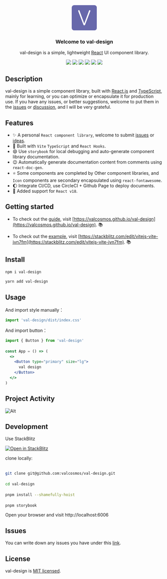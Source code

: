 <div align="center">
    <img width="80px" src="https://raw.githubusercontent.com/valcosmos/val-design/main/logo.png" />
</div>  
 
<h3 align="center">Welcome to val-design</h3>

<p align="center">val-design is a simple, lightweight <a href="https://reactjs.org/" target="_blank">React</a> UI component library.</p>

<div align="center">

  <img src="https://img.shields.io/badge/build-passing-informational?style=for-the-badge&logo=GitHub&color=181717" />

  <img src="https://img.shields.io/badge/Node.js-v16.16.0-informational?style=for-the-badge&logo=Node.js&color=339933" />

  <img src="https://img.shields.io/badge/React-v18.2.0-informational?style=for-the-badge&logo=React&color=61DAFB" />

  <img src="https://img.shields.io/badge/TypeScript-v4.7.4-informational?style=for-the-badge&logo=TypeScript&color=3178C6" />

  <img src="https://img.shields.io/badge/npm-v8.11.0-informational?style=for-the-badge&logo=npm&color=CB3837" />

  <img src="https://img.shields.io/badge/License-MIT-green.svg?style=for-the-badge" />
  
</div>

## Description

val-design is a simple component library, built with [React.js](https://reactjs.org/) and [TypeScript](https://www.typescriptlang.org/), mainly for learning, or you can optimize or encapsulate it for production use. If you have any issues, or better suggestions, welcome to put them in the [issues](https://github.com/valcosmos/val-design/issues) or [discussion](https://github.com/valcosmos/val-design/discussions), and I will be very grateful.

## Features

- ✨ A personal `React component library`, welcome to submit [issues](https://github.com/valcosmos/val-design/issues) or [ideas](https://github.com/valcosmos/val-design/discussions).
- 🔭 Built with `Vite` `TypeScript` and `React Hooks`.
- 😄 Use `storybook` for local debugging and auto-generate component library documentation.
- 😉 Automatically generate documentation content from comments using `react-doc-gen`.
- ⭐️ Some components are completed by Other component libraries, and `Icon` components are secondary encapsulated using `react-fontawesome`.
- 🌔 Integrate CI/CD, use CircleCI + Github Page to deploy documents.
- 🌱 Added support for `React v18`.

<!-- ## 简介

- ✨ 一个个人制作的 `React 组件库`，欢迎各位提交 `issues`。
- 🔭 使用 `Vite` `TypeScript` 和 `React Hook` 构建。
- 🌱 使用`storybook`进行本地调试，并自动生成组件库文档。
- 😉 使用`react-doc-gen`通过注释自动生成文档内容。
- ⭐️ 部分组件库通过对第三方库进行二次封装完成，`Icon`组件使用`react-fontawesome`进行二次封装。
- 🌔 集成 `CI/CD`, 使用 `CircleCI` + `Github Page`, 进行文档部署。
- 🌱 新增对`React18`的支持。 -->

## Getting started

- To check out the [guide](https://valcosmos.github.io/val-design), visit [https://valcosmos.github.io/val-design](https://valcosmos.github.io/val-design). 📚

- To check out the [example](https://stackblitz.com/edit/vitejs-vite-jvn7fm), visit [https://stackblitz.com/edit/vitejs-vite-jvn7fm](https://stackblitz.com/edit/vitejs-vite-jvn7fm). 📚

<!-- Example:

[![Open in StackBlitz](https://developer.stackblitz.com/img/open_in_stackblitz.svg)](https://stackblitz.com/edit/vitejs-vite-jvn7fm) -->

## Install

```bash
npm i val-design
```

```bash
yarn add val-design
```

## Usage

And import style manually：

```jsx
import 'val-design/dist/index.css'
```

And import button：

```jsx
import { Button } from 'val-design'

const App = () => (
  <>
    <Button type="primary" size="lg">
      val design
    </Button>
  </>
)
```

## Project Activity

![Alt](https://repobeats.axiom.co/api/embed/598e41bfc615ece01d4f2e4c881fe52c54e6d8a9.svg 'Repobeats analytics image')

## Development

<!-- Use Gitpod

[![Open in Gitpod](https://gitpod.io/button/open-in-gitpod.svg)](https://valcosmos-valdesign-jeyace35t07.ws-us47.gitpod.io/) -->

Use StackBlitz

[![Open in StackBlitz](https://developer.stackblitz.com/img/open_in_stackblitz.svg)](https://stackblitz.com/github/valcosmos/val-design)

clone locally:

```bash

git clone git@github.com:valcosmos/val-design.git

cd val-design

pnpm install --shamefully-hoist

pnpm storybook

```

Open your browser and visit http://localhost:6006

## Issues

You can write down any issues you have under this [link](https://github.com/valcosmos/val-design/issues).

## License

val-design is [MIT licensed](LICENSE).
